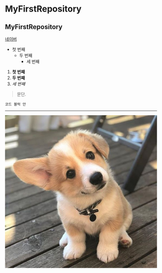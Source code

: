 # MyFirstRepository
## MyFirstRepository

[네이버](http://naver.com)

- 첫 번째
  - 두 번째
    - 세 번째

1. **첫 번째**
2. __두 번째__
3.  *세 번째*

>문단.
>

```
코드 블럭 안
```
* * *

<img witth="" height="" src="./png/강아지.jpg"></img>
